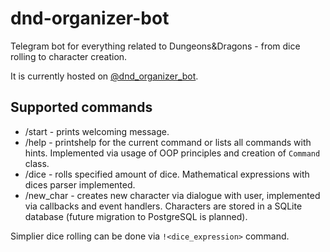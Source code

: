 # dnd-organizer-bot
Telegram bot for everything related to Dungeons&amp;Dragons - from dice rolling to character creation.

It is currently hosted on [@dnd_organizer_bot](https://t.me/dnd_organizer_bot).

## Supported commands
- /start - prints welcoming message.
- /help - printshelp for the current command or lists all commands with hints. Implemented via usage of OOP principles and creation of `Command` class.
- /dice - rolls specified amount of dice. Mathematical expressions with dices parser implemented.
- /new_char - creates new character via dialogue with user, implemented via callbacks and event handlers. Characters are stored in a SQLite database (future migration to PostgreSQL is planned).

Simplier dice rolling can be done via `!<dice_expression>` command.

